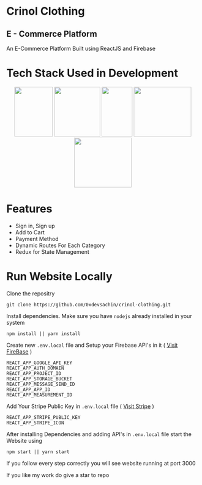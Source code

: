 # Crinol Clothing

## E - Commerce Platform

An E-Commerce Platform Built using ReactJS and Firebase

# Tech Stack Used in Development

<p align='center' float="left">
  <a href="https://reactjs.org/" style="text-decoration : none">
  <img src="https://cdn.worldvectorlogo.com/logos/react-1.svg" width="100" height='130' />
   </a>
   <a href="https://redux.js.org/" style="text-decoration : none">
  <img src="https://d33wubrfki0l68.cloudfront.net/0834d0215db51e91525a25acf97433051f280f2f/c30f5/img/redux.svg" width="120" height='130' />
  </a>
  <a href="https://firebase.google.com/" style="text-decoration : none">
  <img src="https://firebase.google.com/downloads/brand-guidelines/PNG/logo-vertical.png" width="80" height='130' />
  </a>
  <a href="https://github.com" style="text-decoration : none">
   <img src="https://github.githubassets.com/images/modules/logos_page/Octocat.png" width="150" height='130' /> 
   </a>
  <a href="https://stripe.com" style="text-decoration : none">
   <img style="object-fit:cover" src="https://stripe.com/img/v3/newsroom/social.png" width="150" height='130' /> 
   </a>
</p>

# Features

* Sign in, Sign up
* Add to Cart
* Payment Method
* Dynamic Routes For Each Category
* Redux for State Management

# Run Website Locally

Clone the repositry
```shell
git clone https://github.com/0xdevsachin/crinol-clothing.git
```
Install dependencies. Make sure you have `nodejs` already installed in your system
```shell 
npm install || yarn install
```
Create new `.env.local` file and Setup your Firebase API's in it ( [Visit FireBase](https://firebase.google.com) )
```shell
REACT_APP_GOOGLE_API_KEY
REACT_APP_AUTH_DOMAIN
REACT_APP_PROJECT_ID
REACT_APP_STORAGE_BUCKET
REACT_APP_MESSAGE_SEND_ID
REACT_APP_APP_ID
REACT_APP_MEASUREMENT_ID
```
Add Your Stripe Public Key in `.env.local` file ( [Visit Stripe](https://stripe.com) )
```shell
REACT_APP_STRIPE_PUBLIC_KEY
REACT_APP_STRIPE_ICON
```
After installing Dependencies and adding API's in `.env.local` file start the Website using
```shell
npm start || yarn start
```
If you follow every step correctly you will see website running at port 3000

If you like my work do give a star to repo
